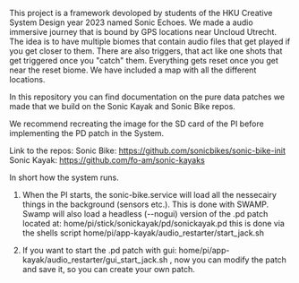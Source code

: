 This project is a framework devoloped by students of the HKU Creative System Design year 2023 named Sonic Echoes. We made a audio immersive journey that is bound by GPS locations near Uncloud Utrecht. The idea is to have multiple biomes that contain audio files that get played if you get closer to them. There are also triggers, that act like one shots that get triggered once you "catch" them. Everything gets reset once you get near the reset biome. We have included a map with all the different locations.

In this repository you can find documentation on the pure data patches we made that we build on the Sonic Kayak and Sonic Bike repos.

We recommend recreating the image for the SD card of the PI before implementing the PD patch in the System.

Link to the repos:
Sonic Bike: https://github.com/sonicbikes/sonic-bike-init
Sonic Kayak: https://github.com/fo-am/sonic-kayaks

In short how the system runs.

1. When the PI starts, the sonic-bike.service will load all the nessecairy things in the background (sensors etc.). This is done with SWAMP. Swamp will also load a headless (--nogui) version of the .pd patch located at: home/pi/stick/sonickayak/pd/sonickayak.pd this is done via the shells script home/pi/app-kayak/audio_restarter/start_jack.sh

2. If you want to start the .pd patch with gui: home/pi/app-kayak/audio_restarter/gui_start_jack.sh , now you can modify the patch and save it, so you can create your own patch.  
